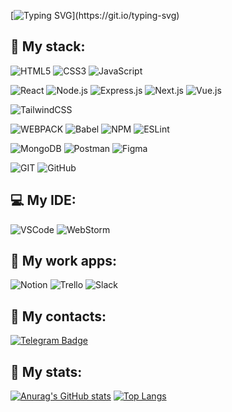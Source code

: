 [![Typing SVG](https://readme-typing-svg.herokuapp.com?multiline=true&width=500&height=60&lines=+Hello+everyone%2C+my+name+is+Arseniy.;I+am+front-end+developer!)](https://git.io/typing-svg)

<h2>🚀 My stack:</h2>

![HTML5](https://img.shields.io/badge/-HTML5-000?&logo=HTML5)
![CSS3](https://img.shields.io/badge/-CSS3-000?&logo=CSS3)
![JavaScript](https://img.shields.io/badge/-JavaScript-000?&logo=JavaScript)

![React](https://img.shields.io/badge/-React.js-000?&logo=React)
![Node.js](https://img.shields.io/badge/-Node.js-000?&logo=node.js)
![Express.js](https://img.shields.io/badge/-Express.js-000?logo=express)
![Next.js](https://img.shields.io/badge/-Next.js-000?logo=next.js)
![Vue.js](https://img.shields.io/badge/-Vue.js-000?logo=Vue.js)

![TailwindCSS](https://img.shields.io/badge/-Tailwind.css-000?logo=tailwind-css)

![WEBPACK](https://img.shields.io/badge/-WEBPACK-000?&logo=webpack)
![Babel](https://img.shields.io/badge/-Babel-000?&logo=babel)
![NPM](https://img.shields.io/badge/-NPM-000?&logo=npm)
![ESLint](https://img.shields.io/badge/-ESLint-000?&logo=ESLint)

![MongoDB](https://img.shields.io/badge/-MongoDB-000?&logo=mongodb)
![Postman](https://img.shields.io/badge/-Postman-000?&logo=postman)
![Figma](https://img.shields.io/badge/-Figma-000?&logo=figma)

![GIT](https://img.shields.io/badge/-GIT-000?&logo=GIT)
![GitHub](https://img.shields.io/badge/-Github-000?&logo=github)

<h2>💻 My IDE:</h2>

![VSCode](https://img.shields.io/badge/-VSCode-000?&logo=visualstudiocode)
![WebStorm](https://img.shields.io/badge/-Webstorm-000?&logo=Webstorm)

<h2>🗿 My work apps:</h2>

![Notion](https://img.shields.io/badge/-Notion-000?&logo=notion)
![Trello](https://img.shields.io/badge/-Trello-000?&logo=trello)
![Slack](https://img.shields.io/badge/-Slack-000?&logo=Slack)
<h2>🔵 My contacts:</h2>

[![Telegram Badge](https://img.shields.io/badge/-Foxkiss-2CA5E0?style=for-the-badge&logo=telegram&logoColor=white&link=https://t.me/foxkiss1337)](https://t.me/foxkiss1337)


<h2>🌠 My stats:</h2>

[![Anurag's GitHub stats](https://github-readme-stats.vercel.app/api?username=FoxyKiss&show_icons=true&theme=tokyonight)](https://github.com/anuraghazra/github-readme-stats)
[![Top Langs](https://github-readme-stats.vercel.app/api/top-langs/?username=FoxyKiss&layout=compact&theme=tokyonight)](https://github.com/anuraghazra/github-readme-stats)
